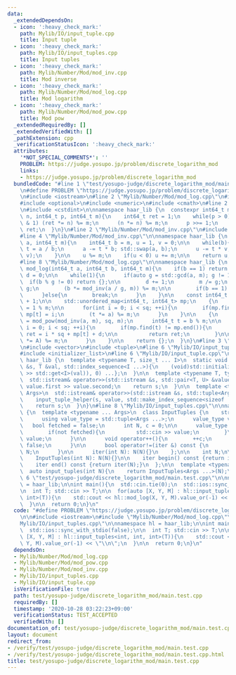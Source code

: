 ```yaml
---
data:
  _extendedDependsOn:
  - icon: ':heavy_check_mark:'
    path: Mylib/IO/input_tuple.cpp
    title: Input tuple
  - icon: ':heavy_check_mark:'
    path: Mylib/IO/input_tuples.cpp
    title: Input tuples
  - icon: ':heavy_check_mark:'
    path: Mylib/Number/Mod/mod_inv.cpp
    title: Mod inverse
  - icon: ':heavy_check_mark:'
    path: Mylib/Number/Mod/mod_log.cpp
    title: Mod logarithm
  - icon: ':heavy_check_mark:'
    path: Mylib/Number/Mod/mod_pow.cpp
    title: Mod pow
  _extendedRequiredBy: []
  _extendedVerifiedWith: []
  _pathExtension: cpp
  _verificationStatusIcon: ':heavy_check_mark:'
  attributes:
    '*NOT_SPECIAL_COMMENTS*': ''
    PROBLEM: https://judge.yosupo.jp/problem/discrete_logarithm_mod
    links:
    - https://judge.yosupo.jp/problem/discrete_logarithm_mod
  bundledCode: "#line 1 \"test/yosupo-judge/discrete_logarithm_mod/main.test.cpp\"\
    \n#define PROBLEM \"https://judge.yosupo.jp/problem/discrete_logarithm_mod\"\n\
    \n#include <iostream>\n#line 2 \"Mylib/Number/Mod/mod_log.cpp\"\n#include <unordered_map>\n\
    #include <optional>\n#include <numeric>\n#include <cmath>\n#line 2 \"Mylib/Number/Mod/mod_pow.cpp\"\
    \n#include <cstdint>\n\nnamespace haar_lib {\n  constexpr int64_t mod_pow(int64_t\
    \ n, int64_t p, int64_t m){\n    int64_t ret = 1;\n    while(p > 0){\n      if(p\
    \ & 1) (ret *= n) %= m;\n      (n *= n) %= m;\n      p >>= 1;\n    }\n    return\
    \ ret;\n  }\n}\n#line 2 \"Mylib/Number/Mod/mod_inv.cpp\"\n#include <utility>\n\
    #line 4 \"Mylib/Number/Mod/mod_inv.cpp\"\n\nnamespace haar_lib {\n  int64_t mod_inv(int64_t\
    \ a, int64_t m){\n    int64_t b = m, u = 1, v = 0;\n\n    while(b){\n      int64_t\
    \ t = a / b;\n      a -= t * b; std::swap(a, b);\n      u -= t * v; std::swap(u,\
    \ v);\n    }\n\n    u %= m;\n    if(u < 0) u += m;\n\n    return u;\n  }\n}\n\
    #line 8 \"Mylib/Number/Mod/mod_log.cpp\"\n\nnamespace haar_lib {\n  std::optional<int64_t>\
    \ mod_log(int64_t a, int64_t b, int64_t m){\n    if(b == 1) return 0;\n\n    int64_t\
    \ d = 0;\n\n    while(1){\n      if(auto g = std::gcd(a, m); g != 1){\n      \
    \  if(b % g != 0) return {};\n\n        d += 1;\n        m /= g;\n        b /=\
    \ g;\n        (b *= mod_inv(a / g, m)) %= m;\n\n        if(b == 1) return d;\n\
    \      }else{\n        break;\n      }\n    }\n\n    const int64_t sq = std::sqrt(m)\
    \ + 1;\n\n    std::unordered_map<int64_t, int64_t> mp;\n    {\n      int64_t t\
    \ = 1 % m;\n\n      for(int i = 0; i < sq; ++i){\n        if(mp.find(t) == mp.end())\
    \ mp[t] = i;\n        (t *= a) %= m;\n      }\n    }\n\n    {\n      int64_t A\
    \ = mod_pow(mod_inv(a, m), sq, m);\n      int64_t t = b % m;\n\n      for(int\
    \ i = 0; i < sq; ++i){\n        if(mp.find(t) != mp.end()){\n          int64_t\
    \ ret = i * sq + mp[t] + d;\n\n          return ret;\n        }\n\n        (t\
    \ *= A) %= m;\n      }\n    }\n\n    return {};\n  }\n}\n#line 3 \"Mylib/IO/input_tuples.cpp\"\
    \n#include <vector>\n#include <tuple>\n#line 6 \"Mylib/IO/input_tuples.cpp\"\n\
    #include <initializer_list>\n#line 6 \"Mylib/IO/input_tuple.cpp\"\n\nnamespace\
    \ haar_lib {\n  template <typename T, size_t ... I>\n  static void input_tuple_helper(std::istream\
    \ &s, T &val, std::index_sequence<I ...>){\n    (void)std::initializer_list<int>{(void(s\
    \ >> std::get<I>(val)), 0) ...};\n  }\n\n  template <typename T, typename U>\n\
    \  std::istream& operator>>(std::istream &s, std::pair<T, U> &value){\n    s >>\
    \ value.first >> value.second;\n    return s;\n  }\n\n  template <typename ...\
    \ Args>\n  std::istream& operator>>(std::istream &s, std::tuple<Args ...> &value){\n\
    \    input_tuple_helper(s, value, std::make_index_sequence<sizeof ... (Args)>());\n\
    \    return s;\n  }\n}\n#line 8 \"Mylib/IO/input_tuples.cpp\"\n\nnamespace haar_lib\
    \ {\n  template <typename ... Args>\n  class InputTuples {\n    struct iter {\n\
    \      using value_type = std::tuple<Args ...>;\n      value_type value;\n   \
    \   bool fetched = false;\n      int N, c = 0;\n\n      value_type operator*(){\n\
    \        if(not fetched){\n          std::cin >> value;\n        }\n        return\
    \ value;\n      }\n\n      void operator++(){\n        ++c;\n        fetched =\
    \ false;\n      }\n\n      bool operator!=(iter &) const {\n        return c <\
    \ N;\n      }\n\n      iter(int N): N(N){}\n    };\n\n    int N;\n\n  public:\n\
    \    InputTuples(int N): N(N){}\n\n    iter begin() const {return iter(N);}\n\
    \    iter end() const {return iter(N);}\n  };\n\n  template <typename ... Args>\n\
    \  auto input_tuples(int N){\n    return InputTuples<Args ...>(N);\n  }\n}\n#line\
    \ 6 \"test/yosupo-judge/discrete_logarithm_mod/main.test.cpp\"\n\nnamespace hl\
    \ = haar_lib;\n\nint main(){\n  std::cin.tie(0);\n  std::ios::sync_with_stdio(false);\n\
    \n  int T; std::cin >> T;\n\n  for(auto [X, Y, M] : hl::input_tuples<int, int,\
    \ int>(T)){\n    std::cout << hl::mod_log(X, Y, M).value_or(-1) << \"\\n\";\n\
    \  }\n\n  return 0;\n}\n"
  code: "#define PROBLEM \"https://judge.yosupo.jp/problem/discrete_logarithm_mod\"\
    \n\n#include <iostream>\n#include \"Mylib/Number/Mod/mod_log.cpp\"\n#include \"\
    Mylib/IO/input_tuples.cpp\"\n\nnamespace hl = haar_lib;\n\nint main(){\n  std::cin.tie(0);\n\
    \  std::ios::sync_with_stdio(false);\n\n  int T; std::cin >> T;\n\n  for(auto\
    \ [X, Y, M] : hl::input_tuples<int, int, int>(T)){\n    std::cout << hl::mod_log(X,\
    \ Y, M).value_or(-1) << \"\\n\";\n  }\n\n  return 0;\n}\n"
  dependsOn:
  - Mylib/Number/Mod/mod_log.cpp
  - Mylib/Number/Mod/mod_pow.cpp
  - Mylib/Number/Mod/mod_inv.cpp
  - Mylib/IO/input_tuples.cpp
  - Mylib/IO/input_tuple.cpp
  isVerificationFile: true
  path: test/yosupo-judge/discrete_logarithm_mod/main.test.cpp
  requiredBy: []
  timestamp: '2020-10-28 03:22:23+09:00'
  verificationStatus: TEST_ACCEPTED
  verifiedWith: []
documentation_of: test/yosupo-judge/discrete_logarithm_mod/main.test.cpp
layout: document
redirect_from:
- /verify/test/yosupo-judge/discrete_logarithm_mod/main.test.cpp
- /verify/test/yosupo-judge/discrete_logarithm_mod/main.test.cpp.html
title: test/yosupo-judge/discrete_logarithm_mod/main.test.cpp
---
```

